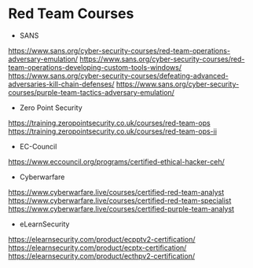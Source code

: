 # Red Team Courses

- SANS 

https://www.sans.org/cyber-security-courses/red-team-operations-adversary-emulation/
https://www.sans.org/cyber-security-courses/red-team-operations-developing-custom-tools-windows/
https://www.sans.org/cyber-security-courses/defeating-advanced-adversaries-kill-chain-defenses/
https://www.sans.org/cyber-security-courses/purple-team-tactics-adversary-emulation/

- Zero Point Security

https://training.zeropointsecurity.co.uk/courses/red-team-ops
https://training.zeropointsecurity.co.uk/courses/red-team-ops-ii

- EC-Council

https://www.eccouncil.org/programs/certified-ethical-hacker-ceh/

- Cyberwarfare

https://www.cyberwarfare.live/courses/certified-red-team-analyst
https://www.cyberwarfare.live/courses/certified-red-team-specialist
https://www.cyberwarfare.live/courses/certified-purple-team-analyst

- eLearnSecurity

https://elearnsecurity.com/product/ecpptv2-certification/
https://elearnsecurity.com/product/ecptx-certification/
https://elearnsecurity.com/product/ecthpv2-certification/
